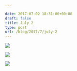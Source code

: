 ```yaml
---

date: 2017-07-02 18:31:00+00:00
draft: false
title: July 2
type: post
url: /blog/2017/7/july-2
---
```




  
   ![](/images/2017-07-02-20177july-2/IMG_1543.jpg)

  

  
   ![](/images/2017-07-02-20177july-2/IMG_1544.jpg)

  

  
   ![](/images/2017-07-02-20177july-2/IMG_1545.jpg)

  


